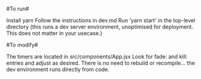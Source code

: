 #To run#

Install yarn
Follow the instructions in dev.md
Run 'yarn start' in the top-level directory
(this runs a dev server environment, unoptimised for deployment.
This does not matter in your usecase.)


#To modify#

The timers are located in src/components/App.jsx
Look for fade: and kill: entries and adjust as desired.
There is no need to rebuild or recompile...
the dev environment runs directly from code.
